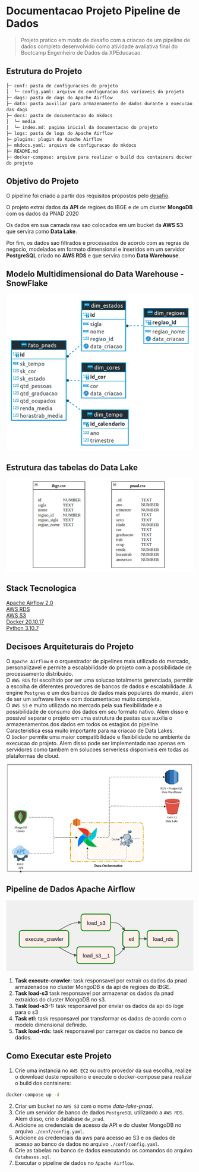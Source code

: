 # Documentacao Projeto Pipeline de Dados

> Projeto pratico em modo de desafio com a criacao de um pipeline de dados completo desenvolvido como atividade avaliativa final do Bootcamp Engenheiro de Dados da XPEducacao.
## **Estrutura do Projeto**

    ├─ conf: pasta de configuracoes do projeto
    │  └─ config.yaml: arquivo de configuracao das variaveis do projeto
    ├─ dags: pasta de dags do Apache Airflow
    ├─ data: pasta auxiliar para armazenamento de dados durante a execucao das dags
    ├─ docs: pasta de documentacao do mkdocs
    │  └─ media
    │  └─ index.md: pagina inicial da documentacao do projeto
    ├─ logs: pasta de logs do Apache Airflow
    ├─ plugins: plugin do Apache Airflow
    ├─ mkdocs.yaml: arquivo de configuracao do mkdocs
    ├─ README.md
    ├─ docker-compose: arquivo para realizar o build dos containers docker do projeto


## **Objetivo do Projeto**

O pipeline foi criado a partir dos requisitos propostos pelo [desafio](media/desafio_xp.pdf).

O projeto extrai dados da **API** de regioes do IBGE e de um cluster **MongoDB** com os dados da PNAD 2020

Os dados em sua camada raw sao colocados em um bucket da **AWS S3** que servira como **Data Lake**.

Por fim, os dados sao filtrados e processados de acordo com as regras de negocio, modelados em formato dimensional e inseridos em um servidor **PostgreSQL** criado no **AWS RDS** e que servira como **Data Warehouse**.  

## **Modelo Multidimensional do Data Warehouse - SnowFlake**
![model_dw_desafio](media/dw_model.png)

## **Estrutura das tabelas do Data Lake**
![model_dw_desafio](media/datalake_model.png)


## **Stack Tecnologica**

[Apache Airflow 2.0](https://airflow.apache.org/)  
[AWS RDS](https://aws.amazon.com/pt/rds/)  
[AWS S3](https://aws.amazon.com/pt/s3/)  
[Docker 20.10.17](https://www.docker.com/)  
[Python 3.10.7](https://www.python.org/)    

## **Decisoes Arquiteturais do Projeto**

O `Apache Airflow` e o orquestrador de pipelines mais utilizado do mercado, personalizavel e permite a escalabilidade do projeto com a possibilidade de processamento distribuido.  
O `AWS RDS` foi escolhido por ser uma solucao totalmente gerenciada, permitir a escolha de diferentes provedores de bancos de dados e escalabilidade. A engine `Postgres` e um dos bancos de dados mais populares do mundo, alem de ser um software livre e com documentacao muito completa.  
O `AWS S3` e muito utilizado no mercado pela sua flexibilidade e a possibilidade de consumo dos dados
em seu formato nativo. Alem disso e possivel separar o projeto em uma estrutura de pastas que auxilia o 
armazenamentos dos dados em todos os estagios do pipeline. Caracteristica essa muito importante para na criacao de Data Lakes.  
O `Docker` permite uma maior compatibilidade e flexibilidade no ambiente de execucao do projeto. Alem disso
pode ser implementado nao apenas em servidores como tambem em solucoes serverless disponiveis em todas as 
plataformas de cloud.    


![arquitetura](media/arquitetura.png)

## **Pipeline de Dados Apache Airflow**
![pipeline_dados](media/pipeline.png)  
1. **Task execute-crawler:** task responsavel por extrair os dados da pnad armazenados no cluster MongoDB e da api de regioes do IBGE.  
2. **Task load-s3** task responsavel por armazenar os dados da pnad extraidos do cluster MongoDB no s3. 
3. **Task load-s3-1:** task responsavel por enviar os dados da api do ibge para o s3 
4. **Task etl:** task responsavel por transformar os dados de acordo com o modelo dimensional definido. 
5. **Task load-rds:** task responsavel por carregar os dados no banco de dados. 
## **Como Executar este Projeto**

1. Crie uma instancia no `AWS EC2` ou outro provedor da sua escolha, realize o download deste repositorio e execute o docker-compose para realizar o build dos containers:  
```bash
docker-compose up -d
```  
2. Criar um bucket no `AWS S3` com o nome *data-lake-pnad*.  
3. Crie um servidor de banco de dados `PostgreSQL` utilizando a `AWS RDS`. Alem disso, crie o database `dw_pnad`.  
4. Adicione as credenciais de acesso da API e do cluster MongoDB no arquivo `./conf/config.yaml`.  
5. Adicione as credenciais da aws para acesso ao S3 e os dados de acesso ao banco de dados no arquivo `./conf/config.yaml`.  
6. Crie as tabelas no banco de dados executando os comandos do arquivo `databases.sql`.  
7. Executar o pipeline de dados no `Apache Airflow`.